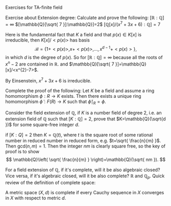 Exercises for TA-finite field

Exercise about Extension degree:
Calculate and prove the following:
$[\mathbb{R}:\mathbb{Q}]=\infty$
$[\mathbb{Q}[\sqrt{ 7 }]:\mathbb{Q}]=2$
$[\mathbb{Q}[x]/(x^{7}+3x+6):\mathbb{Q}]=7$

Here is the fundamental fact that $K$ a field and that $p(x)\in K[x]$ is irreducible, then $K[x]/<p(x)>$ has basis $$
\mathcal{B}=\{1+<p(x)>,x+<p(x)>,\dots,x^{d-1}+<p(x)>\},
$$
in which $d$ is the degree of $p(x)$.
So for $[\mathbb{R}:\mathbb{Q}]=\infty$ because all the roots of $x^{n}-2$ are contained in $\mathbb{R}$.
and $\mathbb{Q}[\sqrt{ 7 }]=\mathbb{Q}[x]/<x^{2}-7>$. 

By Einsenstein, $x^{7}+3x+6$ is irreducible.




Complete the proof of the following:
Let $K$ be a field and assume a ring homomorphism $\phi: R \to K$ exists. Then there exists a unique ring homomorphism $\tilde{\phi}:F(R)\to K$ such that $\tilde{\phi}\mid_{R}=\phi$.


Consider the field extension of $\mathbb{Q}$, if $K$ is a number field of degree 2, i.e. an extension field of $\mathbb{Q}$ such that $[K:\mathbb{Q}]=2$, prove that $K=\mathbb{Q}(\sqrt{d })$ for some square-free integer $d$. 

if $[K:Q]=2$ then $K=\mathbb{Q}(t)$, where $t$ is the square root of some rational number in reduced number in reduced form, e.g. $t=\sqrt{ \frac{n}{m} }$. Then $\text{gcd}(n,m)=1.$ Then the integer $nm$ is clearly square free, so the key of proof is to show $$
\mathbb{Q}\left( \sqrt{ \frac{n}{m} } \right)=\mathbb{Q}(\sqrt{ nm }).
$$

For a field extension of $\mathbb{Q}$, if it's complete, will it  be also algebraic closed? Vice versa, if it's algebraic closed, will it be also complete?
$\mathbb{R}$ and $\mathbb{Q}_{p}$.
Quick review of the definition of complete space:

A metric space $(X, d)$ is complete if every Cauchy sequence in $X$ converges in $X$ with respect to  metric $d$.